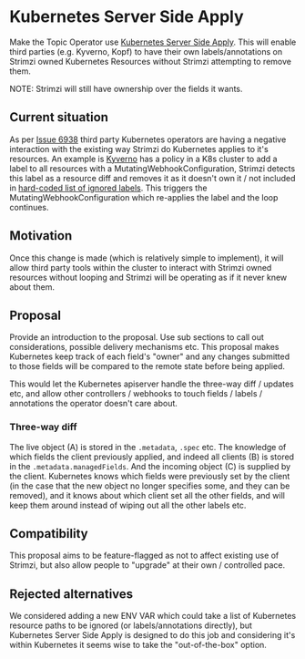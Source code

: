 <!-- This template is provided as an example with sections you may wish to comment on with respect to your proposal. Add or remove sections as required to best articulate the proposal. -->

# Kubernetes Server Side Apply

Make the Topic Operator use [Kubernetes Server Side Apply](https://kubernetes.io/docs/reference/using-api/server-side-apply). This will enable third parties (e.g. Kyverno, Kopf) to have their own labels/annotations on Strimzi owned Kubernetes Resources without Strimzi attempting to remove them.

NOTE: Strimzi will still have ownership over the fields it wants.

## Current situation

As per [Issue 6938](https://github.com/strimzi/strimzi-kafka-operator/issues/6938) third party Kubernetes operators are having a negative interaction with the existing way Strimzi do Kubernetes applies to it's resources.
An example is [Kyverno](https://kyverno.io/) has a policy in a K8s cluster to add a label to all resources with a MutatingWebhookConfiguration, Strimzi detects this label as a resource diff and removes it as it doesn't own it / not included in [hard-coded list of ignored labels](https://github.com/strimzi/strimzi-kafka-operator/blob/c3522cf4b17004004a676854d37ba01bb9a44800/cluster-operator/src/main/java/io/strimzi/operator/cluster/operator/resource/StatefulSetDiff.java#LL28C34-L28C49). This triggers the MutatingWebhookConfiguration which re-applies the label and the loop continues.

## Motivation

Once this change is made (which is relatively simple to implement), it will allow third party tools within the cluster to interact with Strimzi owned resources without looping and Strimzi will be operating as if it never knew about them.

## Proposal

Provide an introduction to the proposal. Use sub sections to call out considerations, possible delivery mechanisms etc.
This proposal makes Kubernetes keep track of each field's "owner" and any changes submitted to those fields will be compared to the remote state before being applied. 

This would let the Kubernetes apiserver handle the three-way diff / updates etc, and allow other controllers / webhooks to touch fields / labels / annotations the operator doesn't care about.

### Three-way diff

The live object (A) is stored in the `.metadata`, `.spec` etc. The knowledge of which fields the client previously applied, and indeed all clients (B) is stored in the `.metadata.managedFields`. And the incoming object (C) is supplied by the client. Kubernetes knows which fields were previously set by the client (in the case that the new object no longer specifies some, and they can be removed), and it knows about which client set all the other fields, and will keep them around instead of wiping out all the other labels etc.

## Compatibility

This proposal aims to be feature-flagged as not to affect existing use of Strimzi, but also allow people to "upgrade" at their own / controlled pace.

## Rejected alternatives

We considered adding a new ENV VAR which could take a list of Kubernetes resource paths to be ignored (or labels/annotations directly), but Kubernetes Server Side Apply is designed to do this job and considering it's within Kubernetes it seems wise to take the "out-of-the-box" option.
